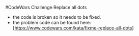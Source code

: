 #CodeWars Challenge Replace all dots
* the code is broken so it needs to be fixed.
* the problem code can be found here: [https://www.codewars.com/kata/fixme-replace-all-dots]
